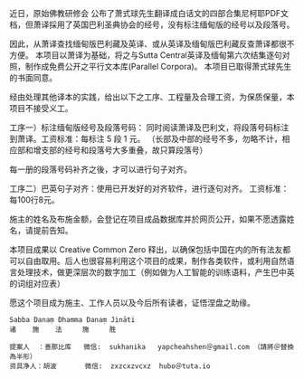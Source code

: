 
近日，原始佛教研修会 公布了萧式球先生翻译成白话文的四部合集尼柯耶PDF文档，但萧译採用了英国巴利圣典协会的经号，没有标注缅甸版的经号以及段落号。

因此，从萧译查找缅甸版巴利藏及英译、或从英译及缅甸版巴利藏反查萧译都很不方便。
本项目以萧译为基础，将之与Sutta Central英译及缅甸第六次结集逐句对照，制作成免费公开之平行文本库(Parallel Corpora)。
本项目已取得萧式球先生的书面同意。

经由处理其他译本的实践，给出以下之工序、工程量及合理工资，为保质保量，本项目不接受义工。

工序一）标注缅甸版经号及段落号码：
同时阅读萧译及巴利文，将段落号码标注到萧译。工资标准：每标注 5 段 1 元。
（长部及中部的经号不多，勿略不计，相应部和增支部的经号和段落号大多重叠，故只算段落号）

每一册的段落号码补齐之後，才可以进行句子对齐。

工序二）巴英句子对齐：使用已开发好的对齐软件，进行逐句对齐。
工资标准：每100行8元。

施主的姓名及布施金额，会登记在项目成品数据库并於网页公开，如果不愿透露姓名，请提前告知。

本项目成果以 Creative Common Zero 释出，以确保包括中国在内的所有法友都可以自由取用。后人也很容易利用这个项目的成果，制作各类软件，或利用自然语言处理技术，做更深层次的数字加工（例如做为人工智能的训练语料，产生巴中英的词组对应表）

愿这个项目成为施主、工作人员以及今后所有读者，证悟涅盘之助缘。

    Sabba Danaṃ Dhamma Danaṃ Jināti 
    诸    施    法     施     胜

    提案人  ：善那比库   微信:  sukhanika   yapcheahshen＠gmail.com （請將＠替換為半形）
    资具净人：胡波       微信:  zxzcxzvcxz  hubo＠tuta.io
